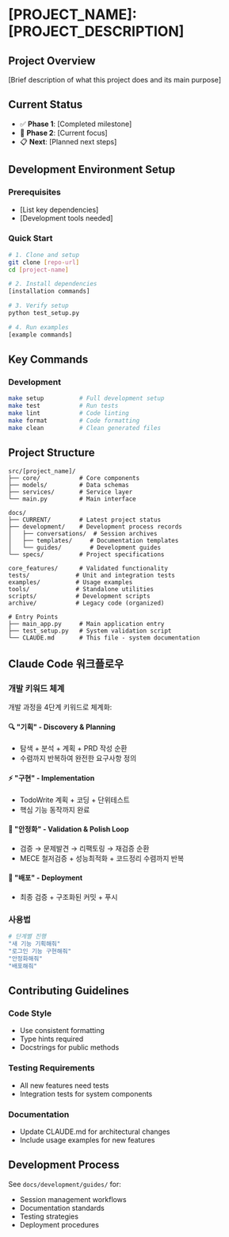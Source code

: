 # [PROJECT_NAME]: [PROJECT_DESCRIPTION]

## Project Overview
[Brief description of what this project does and its main purpose]

## Current Status
- ✅ **Phase 1**: [Completed milestone]
- 🔄 **Phase 2**: [Current focus]
- 📋 **Next**: [Planned next steps]

## Development Environment Setup

### Prerequisites
- [List key dependencies]
- [Development tools needed]

### Quick Start
```bash
# 1. Clone and setup
git clone [repo-url]
cd [project-name]

# 2. Install dependencies
[installation commands]

# 3. Verify setup
python test_setup.py

# 4. Run examples
[example commands]
```

## Key Commands

### Development
```bash
make setup          # Full development setup
make test           # Run tests
make lint           # Code linting
make format         # Code formatting
make clean          # Clean generated files
```

## Project Structure
```
src/[project_name]/
├── core/           # Core components
├── models/         # Data schemas
├── services/       # Service layer
└── main.py         # Main interface

docs/
├── CURRENT/        # Latest project status
├── development/    # Development process records
│   ├── conversations/  # Session archives
│   ├── templates/     # Documentation templates
│   └── guides/        # Development guides
└── specs/          # Project specifications

core_features/      # Validated functionality
tests/             # Unit and integration tests
examples/          # Usage examples
tools/             # Standalone utilities
scripts/           # Development scripts
archive/           # Legacy code (organized)

# Entry Points
├── main_app.py     # Main application entry
├── test_setup.py   # System validation script
└── CLAUDE.md       # This file - system documentation
```

## Claude Code 워크플로우

### 개발 키워드 체계
개발 과정을 4단계 키워드로 체계화:

#### 🔍 **"기획"** - Discovery & Planning
- 탐색 + 분석 + 계획 + PRD 작성 순환
- 수렴까지 반복하여 완전한 요구사항 정의

#### ⚡ **"구현"** - Implementation  
- TodoWrite 계획 + 코딩 + 단위테스트
- 핵심 기능 동작까지 완료

#### 🔄 **"안정화"** - Validation & Polish Loop
- 검증 → 문제발견 → 리팩토링 → 재검증 순환
- MECE 철저검증 + 성능최적화 + 코드정리 수렴까지 반복

#### 🚀 **"배포"** - Deployment
- 최종 검증 + 구조화된 커밋 + 푸시

### 사용법
```bash
# 단계별 진행
"새 기능 기획해줘"
"로그인 기능 구현해줘" 
"안정화해줘"
"배포해줘"
```

## Contributing Guidelines

### Code Style
- Use consistent formatting
- Type hints required
- Docstrings for public methods

### Testing Requirements
- All new features need tests
- Integration tests for system components

### Documentation
- Update CLAUDE.md for architectural changes
- Include usage examples for new features

## Development Process
See `docs/development/guides/` for:
- Session management workflows  
- Documentation standards
- Testing strategies
- Deployment procedures